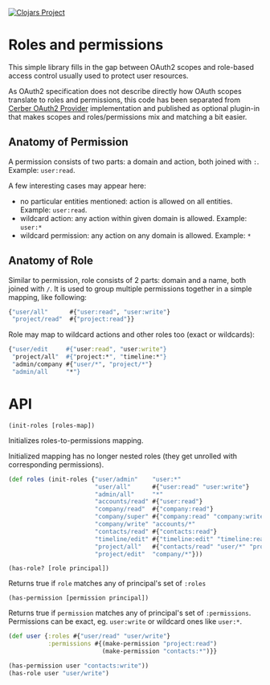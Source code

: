 [![Clojars Project](https://img.shields.io/clojars/v/cerber/cerber-roles.svg)](https://clojars.org/cerber/cerber-roles)

# Roles and permissions

This simple library fills in the gap between OAuth2 scopes and role-based access control usually used to protect user resources.

As OAuth2 specification does not describe directly how OAuth scopes translate to roles and permissions, this code has been separated from
[Cerber OAuth2 Provider](https://github.com/mbuczko/cerber-oauth2-provider) implementation and published as optional plugin-in that makes
scopes and roles/permissions mix and matching a bit easier.

## Anatomy of Permission

A permission consists of two parts: a domain and action, both joined with `:`. Example: `user:read`.

A few interesting cases may appear here:

 - no particular entities mentioned: action is allowed on all entities. Example: `user:read`.
 - wildcard action: any action within given domain is allowed. Example: `user:*`
 - wildcard permission: any action on any domain is allowed. Example: `*`

## Anatomy of Role

Similar to permission, role consists of 2 parts: domain and a name, both joined with `/`.
It is used to group multiple permissions together in a simple mapping, like following:

``` clojure
{"user/all"      #{"user:read", "user:write"}
 "project/read"  #{"project:read"}}
```

Role may map to wildcard actions and other roles too (exact or wildcards):

``` clojure
{"user/edit     #{"user:read", "user:write"}
 "project/all"  #{"project:*", "timeline:*"}
 "admin/company #{"user/*", "project/*"}
 "admin/all     "*"}
```

# API

`(init-roles [roles-map])`

Initializes roles-to-permissions mapping.

Initialized mapping has no longer nested roles (they get unrolled with corresponding permissions).

``` clojure
(def roles (init-roles {"user/admin"    "user:*"
                        "user/all"      #{"user:read" "user:write"}
                        "admin/all"     "*"
                        "accounts/read" #{"user:read"}
                        "company/read"  #{"company:read"}
                        "company/super" #{"company:read" "company:write" "company:edit" "company:delete"}
                        "company/write" "accounts/*"
                        "contacts/read" #{"contacts:read"}
                        "timeline/edit" #{"timeline:edit" "timeline:read"}
                        "project/all"   #{"contacts/read" "user/*" "project:read"}
                        "project/edit"  "company/*"}))
```

`(has-role? [role principal])`

Returns true if `role` matches any of principal's set of `:roles` 

`(has-permission [permission principal])`

Returns true if `permission` matches any of principal's set of `:permissions`.
Permissions can be exact, eg. `user:write` or wildcard ones like `user:*`.

``` clojure
(def user {:roles #{"user/read" "user/write"}
           :permissions #{(make-permission "project:read")
                          (make-permission "contacts:*")}}

(has-permission user "contacts:write"))
(has-role user "user/write")
```


